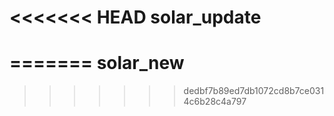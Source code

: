 <<<<<<< HEAD
solar_update
============
=======
solar_new
=========
>>>>>>> dedbf7b89ed7db1072cd8b7ce0314c6b28c4a797

